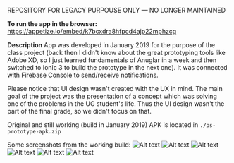 REPOSITORY FOR LEGACY PURPOUSE ONLY — NO LONGER MAINTAINED

**To run the app in the browser:** 
https://appetize.io/embed/k7bcxdra8hfpcd4ajp22mphzcg

**Description**
App was developed in January 2019 for the purpose of the class project (back then I didn't know about the great prototyping tools like Adobe XD, so I just learned fundamentals of Anuglar in a week and then switched to Ionic 3 to build the prototype in the next one). It was connected with Firebase Console to send/receive notifications.

Please notice that UI design wasn't created with the UX in mind. The main goal of the project was the presentation of a concept which was solving one of the problems in the UG student's life. Thus the UI design wasn't the part of the final grade, so we didn't focus on that.

Original and still working (build in January 2019) APK is located in `./ps-prototype-apk.zip`

Some screenshots from the working build:
![Alt text](./photos/LoginPage.png "Login Page")
![Alt text](./photos/ProfilePage1.png "Profile Page — Top")
![Alt text](./photos/ProfilePage2.png "Profile Page — Bottom")
![Alt text](./photos/Tab1.png "Tab 1")
![Alt text](./photos/Tab2.png "Tab 2")
![Alt text](./photos/Tab3.png "Tab 3")
